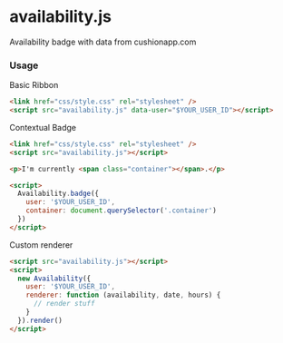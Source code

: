 # availability.js
Availability badge with data from cushionapp.com

### Usage

Basic Ribbon

~~~ html
<link href="css/style.css" rel="stylesheet" />
<script src="availability.js" data-user="$YOUR_USER_ID"></script>
~~~

Contextual Badge

~~~ html
<link href="css/style.css" rel="stylesheet" />
<script src="availability.js"></script>

<p>I'm currently <span class="container"></span>.</p>

<script>
  Availability.badge({
    user: '$YOUR_USER_ID',
    container: document.querySelector('.container')
  })
</script>
~~~

Custom renderer

~~~ html
<script src="availability.js"></script>
<script>
  new Availability({
    user: '$YOUR_USER_ID',
    renderer: function (availability, date, hours) {
      // render stuff
    }
  }).render()
</script>
~~~
